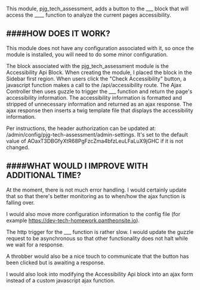 This module, pjg_tech_assessment, adds a button to the ___ block that will access the ____ function to analyze the
current pages accessibility.

####HOW DOES IT WORK?
--------------------------------

This module does not have any configuration associated with it, so once
the module is installed, you will need to do some minor configuration.

The block associated with the pjg_tech_assessment module is the Accessibility Api Block. When creating the module, I
placed the block in the Sidebar first region. When users click the "Check Accessibility" button, a javascript function
makes a call to the /api/accessibility route. The Ajax Controller then uses guzzle to trigger the ___ function and
return the page's accessibility information. The accessibility information is formatted and stripped of unnecessary
information and returned as an ajax response. The ajax response then inserts a twig template file that displays the
accessibility information.

Per instructions, the header authorization can be updated at: /admin/config/pjg-tech-assessment/admin-settings. It's set
to the default value of AOaxT3DBGfyXtR68PgFzcZma4bfzLeuLFaLuX9jGHC if it is not changed.

####WHAT WOULD I IMPROVE WITH ADDITIONAL TIME?
--------------------------------
At the moment, there is not much error handling. I would certainly update that so that there's better monitoring as to
when/how the ajax function is falling over.

I would also move more configuration information to the config file (for example https://dev-tech-homework.pantheonsite.io).

The http trigger for the ___ function is rather slow. I would update the guzzle request to be asynchronous so
that other functionality does not halt while we wait for a response.

A throbber would also be a nice touch to communicate that the button has been clicked but is awaiting a response.

I would also look into modifying the Accessibility Api block into an ajax form instead of a custom javascript ajax
function.
